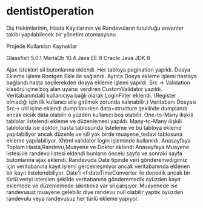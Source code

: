 # dentistOperation
Diş Hekimlerinin, Hasta Kayıtlarının ve Randevuların tutulduğu envanter takibi yapılabilecek bir yönetim otomasyonu

Projede Kullanılan Kaynaklar

Glassfish 5.0.1
MariaDb 10.4
Java EE 8
Oracle Java JDK 8


Ajax istekleri sil butonlarına eklendi.
Her tabloya pagination yapıldı.
Dosya Ekleme işlemi Rontgen Ekle ile sağlandı.
Ayrıca Dosya ekleme işlemi hastaya bağlandı.hasta seçilerekden dosya ekleme işlemi yapıldı.
Src -> Validation klasörü içine boş alan uyarısı verdiren CustomValidator yazıldı.
Veritabanındaki kullanıcıya bağlı olarak LoginFilter eklendi. (Register olmadığı için ilk kullanıcı elle girilmek zorunda kalınabilir.)
Veritabanı Dosyası Src-> util içine eklendi dump'lanırken data+structure şeklinde dumplandı ancak eksik data olabilir o yüzden kullanıcı boş olabilir.
One-to-Many ilişkili tablolar listelendi ekleme ve düzenlemesi yapıldı.
Many-to-Many ilişkili tablolarda ise doktor_hasta tablosunda listeleme ve bu tabloya ekleme yapılabiliyor ancak düzenle ve sili yok birde muayene_tedavi tablosuna ekleme yapılabiliyor.
Xhtml validator login işleminde kullanıldı.
Anasayfaya Toplam Hasta,Randevu,Muayene ve Doktor eklendi 
Anasayfaya Muayene listesi ile randevu listesi eklendi bunların önceki sayfa ve sonraki sayfa butonlarına ajax eklendi.
Randevuda Date tipinde veri gönderemedigimiz için veritabanına kayıt işlemi gerçekleşmiyor ancak veritabanında eklenen bir kayıt listelenebiliyor. Date'i <f:dateTimeConverter ile denedik ancak bir türlü veriyi istenilen şekilde veritabanına gönderemedik oyüzden kayıt eklemede ve düzenlemede sıkıntımız var sil çalışıyor.
Muayenede ise randevusuz muayene gelebilir diye randevu null olabilir yaptık oyüzden randevulu veya randevusuz her türlü ekleme yapıyor.



